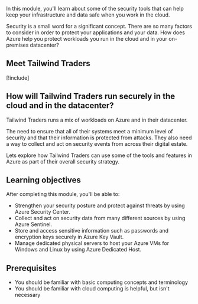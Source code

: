 In this module, you'll learn about some of the security tools that can help keep your infrastructure and data safe when you work in the cloud.

Security is a small word for a significant concept. There are so many factors to consider in order to protect your applications and your data. How does Azure help you protect workloads you run in the cloud and in your on-premises datacenter?

## Meet Tailwind Traders

[!include[](../../shared/tailwind-traders-overview.md)]

## How will Tailwind Traders run securely in the cloud and in the datacenter?

Tailwind Traders runs a mix of workloads on Azure and in their datacenter.

The need to ensure that all of their systems meet a minimum level of security and that their information is protected from attacks. They also need a way to collect and act on security events from across their digital estate.

Lets explore how Tailwind Traders can use some of the tools and features in Azure as part of their overall security strategy.

## Learning objectives

After completing this module, you'll be able to:

* Strengthen your security posture and protect against threats by using Azure Security Center.
* Collect and act on security data from many different sources by using Azure Sentinel.
* Store and access sensitive information such as passwords and encryption keys securely in Azure Key Vault.
* Manage dedicated physical servers to host your Azure VMs for Windows and Linux by using Azure Dedicated Host.

## Prerequisites

- You should be familiar with basic computing concepts and terminology
- You should be familiar with cloud computing is helpful, but isn't necessary
